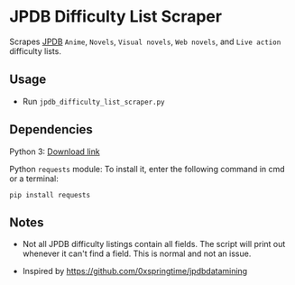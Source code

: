 # JPDB Difficulty List Scraper

Scrapes [JPDB](https://jpdb.io) `Anime`, `Novels`, `Visual novels`, `Web novels`, and `Live action` difficulty lists.

## Usage

- Run `jpdb_difficulty_list_scraper.py`

## Dependencies

Python 3: [Download link](https://www.python.org/downloads/)

Python `requests` module: To install it, enter the following command in cmd or a terminal:

```
pip install requests
```

## Notes

- Not all JPDB difficulty listings contain all fields. The script will print out whenever it can't find a field. This is normal and not an issue.

- Inspired by https://github.com/0xspringtime/jpdbdatamining